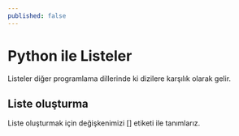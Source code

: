 ```yaml
---
published: false
---
```

# Python ile Listeler
Listeler diğer programlama dillerinde ki dizilere karşılık olarak gelir.
## Liste oluşturma
Liste oluşturmak için değişkenimizi [] etiketi ile tanımlarız.